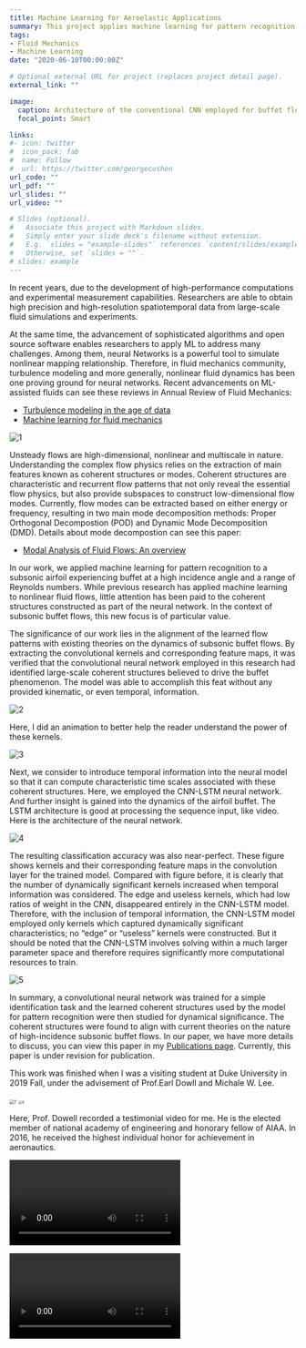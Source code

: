 ```yaml
---
title: Machine Learning for Aeroelastic Applications
summary: This project applies machine learning for pattern recognition to a subsonic airfoil experiencing buffet at a high incidence angle and a range of Reynolds numbers.
tags:
- Fluid Mechanics
- Machine Learning
date: "2020-06-10T00:00:00Z"

# Optional external URL for project (replaces project detail page).
external_link: ""

image:
  caption: Architecture of the conventional CNN employed for buffet flow classification
  focal_point: Smart

links:
#- icon: twitter
#  icon_pack: fab
#  name: Follow
#  url: https://twitter.com/georgecushen
url_code: ""
url_pdf: ""
url_slides: ""
url_video: ""

# Slides (optional).
#   Associate this project with Markdown slides.
#   Simply enter your slide deck's filename without extension.
#   E.g. `slides = "example-slides"` references `content/slides/example-slides.md`.
#   Otherwise, set `slides = ""`.
# slides: example
---
```


In recent years, due to the development of high-performance computations and experimental measurement capabilities. Researchers are able to obtain high precision and high-resolution spatiotemporal data from large-scale fluid simulations and experiments.

At the same time, the advancement of sophisticated algorithms and open source software enables researchers to apply ML to address many challenges. Among them, neural Networks is a powerful tool to simulate nonlinear mapping relationship. Therefore, in fluid mechanics community, turbulence modeling and more generally, nonlinear fluid dynamics has been one proving ground for neural networks. Recent advancements on ML-assisted fluids can see these reviews in Annual Review of Fluid Mechanics:

- [Turbulence modeling in the age of data](https://www.annualreviews.org/doi/10.1146/annurev-fluid-010518-040547)
- [Machine learning for fluid mechanics](https://www.annualreviews.org/doi/abs/10.1146/annurev-fluid-010719-060214)

![1](./photo/1.jpg)

Unsteady flows are high-dimensional, nonlinear and multiscale in nature. Understanding the complex flow physics relies on the extraction of main features known as coherent structures or modes. Coherent structures are characteristic and recurrent flow patterns that not only reveal the essential flow physics, but also provide subspaces to construct low-dimensional flow modes. Currently, flow modes can be extracted based on either energy or frequency, resulting in two main mode decomposition methods: Proper Orthogonal Decompostion (POD) and Dynamic Mode Decomposition (DMD). Details about mode decompostion can see this paper:

- [Modal Analysis of Fluid Flows: An overview](https://arc.aiaa.org/doi/10.2514/1.J056060)

In our work, we applied machine learning for pattern recognition to a subsonic airfoil experiencing buffet at a high incidence angle and a range of Reynolds numbers. While previous research has applied machine learning to nonlinear fluid flows, little attention has been paid to the coherent structures constructed as part of the neural network. In the context of subsonic buffet flows, this new focus is of particular value.

The significance of our work lies in the alignment of the learned flow patterns with existing theories on the dynamics of subsonic buffet flows. By extracting the convolutional kernels and corresponding feature maps, it was verified that the convolutional neural network employed in this research had identified large-scale coherent structures believed to drive the buffet phenomenon. The model was able to accomplish this feat without any provided kinematic, or even temporal, information.

![2](./photo/2.jpg)

Here, I did an animation to better help the reader understand the power of these kernels.

![3](./photo/3.gif)

Next, we consider to introduce temporal information into the neural model so that it can compute characteristic time scales associated with these coherent structures. Here, we employed the CNN-LSTM neural network. And further insight is gained into the dynamics of the airfoil buffet. The LSTM architecture is good at processing the sequence input, like video. Here is the architecture of the neural network.

![4](./photo/4.jpg)

The resulting classification accuracy was also near-perfect. These figure shows kernels and their corresponding feature maps in the convolution layer for the trained model. Compared with figure before, it is clearly that the number of dynamically significant kernels increased when temporal information was considered. The edge and useless kernels, which had low ratios of weight in the CNN, disappeared entirely in the CNN-LSTM model. Therefore, with the inclusion of temporal information, the CNN-LSTM model employed only kernels which captured dynamically significant characteristics; no “edge” or “useless” kernels were constructed. But it should be noted that the CNN-LSTM involves solving within a much larger parameter space and therefore requires significantly more computational resources to train.

![5](./photo/5.jpg)



In summary, a convolutional neural network was trained for a simple identification task and the learned coherent structures used by the model for pattern recognition were then studied for dynamical significance. The coherent structures were found to align with current theories on the nature of high-incidence subsonic buffet flows. In our paper, we have more details to discuss, you can view this paper in my [Publications page](https://shizhengwen.netlify.app/publication/). Currently, this paper is under revision for publication.

This work was finished when I was a visiting student at Duke University in 2019 Fall, under the advisement of Prof.Earl Dowll and Michale W. Lee.

<img src="./photo/7.jpg" alt="7" style="zoom:50%;" />

<img src="./photo/6.jpg" alt="6" style="zoom:40%;" />

Here, Prof. Dowell recorded a testimonial video for me. He is the elected member of national academy of engineering and honorary fellow of AIAA. In 2016, he received the highest individual honor for achievement in aeronautics.



 <video src="./photo/dowellforshizheng.mp4" controls = "yes"></video>

 <video src="dowellforshizheng.mp4"></video>

